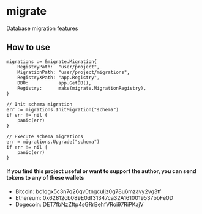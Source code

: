 # migrate
Database migration features

## How to use
``` 
migrations := &migrate.Migration{
    RegistryPath:  "user/project",
    MigrationPath: "user/project/migrations",
    RegistryXPath: "app.Registry",
    DBO:           app.GetDB(),
    Registry:      make(migrate.MigrationRegistry),
}

// Init schema migration
err := migrations.InitMigration("schema")
if err != nil {
    panic(err)
}

// Execute schema migrations
err = migrations.Upgrade("schema")
if err != nil {
    panic(err)
}
```

#### If you find this project useful or want to support the author, you can send tokens to any of these wallets
- Bitcoin: bc1qgx5c3n7q26qv0tngculjz0g78u6mzavy2vg3tf
- Ethereum: 0x62812cb089E0df31347ca32A1610019537bbFe0D
- Dogecoin: DET7fbNzZftp4sGRrBehfVRoi97RiPKajV
